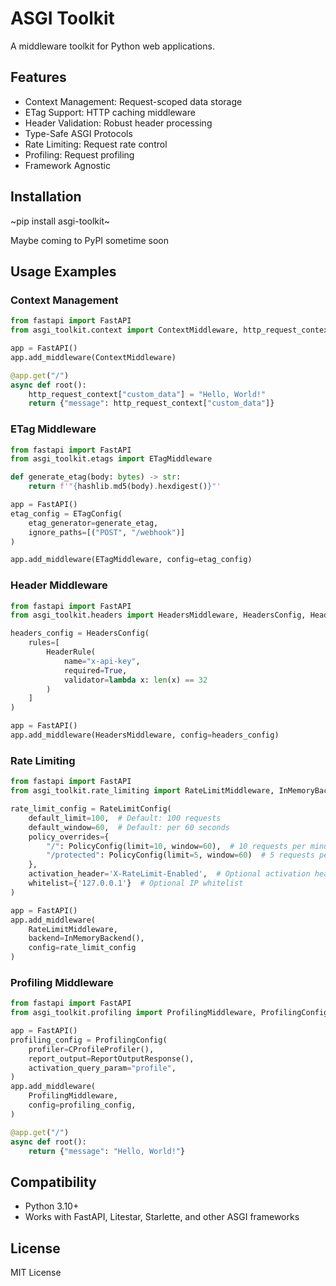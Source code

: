 # ASGI Toolkit

A middleware toolkit for Python web applications.

## Features

- Context Management: Request-scoped data storage
- ETag Support: HTTP caching middleware
- Header Validation: Robust header processing
- Type-Safe ASGI Protocols
- Rate Limiting: Request rate control
- Profiling: Request profiling
- Framework Agnostic

## Installation

~pip install asgi-toolkit~

Maybe coming to PyPI sometime soon

## Usage Examples

### Context Management

```python
from fastapi import FastAPI
from asgi_toolkit.context import ContextMiddleware, http_request_context

app = FastAPI()
app.add_middleware(ContextMiddleware)

@app.get("/")
async def root():
    http_request_context["custom_data"] = "Hello, World!"
    return {"message": http_request_context["custom_data"]}
```

### ETag Middleware

```python
from fastapi import FastAPI
from asgi_toolkit.etags import ETagMiddleware

def generate_etag(body: bytes) -> str:
    return f'"{hashlib.md5(body).hexdigest()}"'

app = FastAPI()
etag_config = ETagConfig(
    etag_generator=generate_etag,
    ignore_paths=[("POST", "/webhook")]
)

app.add_middleware(ETagMiddleware, config=etag_config)
```

### Header Middleware

```python
from fastapi import FastAPI
from asgi_toolkit.headers import HeadersMiddleware, HeadersConfig, HeaderRule

headers_config = HeadersConfig(
    rules=[
        HeaderRule(
            name="x-api-key",
            required=True,
            validator=lambda x: len(x) == 32
        )
    ]
)

app = FastAPI()
app.add_middleware(HeadersMiddleware, config=headers_config)
```

### Rate Limiting

```python
from fastapi import FastAPI
from asgi_toolkit.rate_limiting import RateLimitMiddleware, InMemoryBackend, RateLimitConfig, PolicyConfig

rate_limit_config = RateLimitConfig(
    default_limit=100,  # Default: 100 requests
    default_window=60,  # Default: per 60 seconds
    policy_overrides={
        "/": PolicyConfig(limit=10, window=60),  # 10 requests per minute
        "/protected": PolicyConfig(limit=5, window=60)  # 5 requests per minute
    },
    activation_header='X-RateLimit-Enabled',  # Optional activation header
    whitelist={'127.0.0.1'}  # Optional IP whitelist
)

app = FastAPI()
app.add_middleware(
    RateLimitMiddleware,
    backend=InMemoryBackend(),
    config=rate_limit_config
)
```

### Profiling Middleware

```python
from fastapi import FastAPI
from asgi_toolkit.profiling import ProfilingMiddleware, ProfilingConfig, CProfileProfiler, ReportOutputResponse

app = FastAPI()
profiling_config = ProfilingConfig(
    profiler=CProfileProfiler(),
    report_output=ReportOutputResponse(),
    activation_query_param="profile",
)
app.add_middleware(
    ProfilingMiddleware,
    config=profiling_config,
)

@app.get("/")
async def root():
    return {"message": "Hello, World!"}
```

## Compatibility

- Python 3.10+
- Works with FastAPI, Litestar, Starlette, and other ASGI frameworks

## License

MIT License
